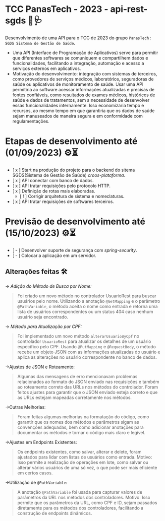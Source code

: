 # TCC PanasTech - 2023 - api-rest-sgds 🧬🩺
Desenvolvimento de uma API para o TCC de 2023 do grupo `PanasTech` : `SGDS Sistema de Gestão de Saúde`.
- Uma API (Interface de Programação de Aplicativos) serve para permitir que diferentes softwares se comuniquem e compartilhem dados e funcionalidades, facilitando a integração, automação e acesso a serviços externos em aplicativos.
- Motivação do desenvolvimento: integração com sistemas de terceiros, como provedores de serviços médicos, laboratórios, seguradoras de saúde ou aplicativos de monitoramento de saúde. Usar uma API permitiria ao software acessar informações atualizadas e precisas de fontes confiáveis, como resultados de exames médicos, históricos de saúde e dados de tratamentos, sem a necessidade de desenvolver essas funcionalidades internamente. Isso economizaria tempo e recursos, ao mesmo tempo em que garantiria que os dados de saúde sejam manuseados de maneira segura e em conformidade com regulamentações.

# Etapas de desenvolvimento até (01/09/2023) ⚙⏳
- [ x ] Start na produção do projeto para o backend do sitema SGDS(Sistema de Gestão de Saúde) *croos-plataforma*.
- [ x ] API conectar com banco de dados. 
- [ x ] API tratar requisições pelo protocolo HTTP.
- [ x ] Definição de rotas mais elaboradas.
  - [ ! ] Corrigir arquitetura de sistema e nomeclaturas.
- [ x ] API tratar requisições de softwares terceiros.

# Previsão de desenvolvimento até (15/10/2023) ⚙⏳
- [ - ] Desenvolver suporte de segurança com *spring-security*.
- [ - ] Colocar a aplicação em um servidor.


## Alterações feitas 🛠
-> *Adição do Método de Busca por Nome:*

>Foi criado um novo método no controlador UsuarioRest para buscar usuários pelo nome. Utilizando a anotação `@GetMapping` e o parâmetro `@PathVariable`, o método aceita o nome como entrada e retorna uma lista de usuários correspondentes ou um status 404 caso nenhum usuário seja encontrado.

-> *Método para Atualização por CPF:*

>Foi implementado um novo método `alterarUsuarioByCpf` no controlador `UsuarioRest` para atualizar os detalhes de um usuário específico pelo CPF. Usando `@PutMapping` e `@RequestBody`, o método recebe um objeto JSON com as informações atualizadas do usuário e aplica as alterações no usuário correspondente no banco de dados.

->Ajustes de JSON e Roteamento:

>Algumas das mensagens de erro mencionavam problemas relacionados ao formato do JSON enviado nas requisições e também ao roteamento correto das URLs nos métodos do controlador. Foram feitos ajustes para garantir que o JSON enviado esteja correto e que as URLs estejam mapeadas corretamente nos métodos.

->Outras Melhorias:

>Foram feitas algumas melhorias na formatação do código, como garantir que os nomes dos métodos e parâmetros sigam as convenções adequadas, bem como adicionar anotações para documentar os métodos e tornar o código mais claro e legível.

->Ajustes em Endpoints Existentes:

>Os endpoints existentes, como salvar, alterar e delete, foram ajustados para lidar com listas de usuários como entrada.
>Motivo: Isso permite a realização de operações em lote, como salvar ou alterar vários usuários de uma só vez, o que pode ser mais eficiente em certos casos.

->Utilização de `@PathVariable`:

>A anotação `@PathVariable` foi usada para capturar valores de parâmetros da URL nos métodos dos controladores.
>Motivo: Isso permite que os parâmetros da URL, como CPF e ID, sejam passados diretamente para os métodos dos controladores, facilitando a construção de endpoints dinâmicos.
